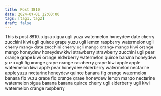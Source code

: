 ```yaml
---
title: Post 8810
date: 2024-09-01 12:00:00
tags: [tag1, tag2]
draft: false
---
```

This is post 8810.
xigua
xigua
ugli
yuzu
watermelon
honeydew
date
cherry
zucchini
kiwi
ugli
quince
grape
yuzu
ugli
lemon
raspberry
watermelon
ugli
cherry
mango
date
zucchini
cherry
ugli
mango
orange
mango
kiwi
orange
mango
honeydew
honeydew
kiwi
strawberry
strawberry
zucchini
ugli
pear
orange
grape
kiwi
orange
elderberry
watermelon
quince
banana
honeydew
yuzu
ugli
fig
orange
grape
orange
raspberry
grape
kiwi
apple
apple
watermelon
kiwi
apple
pear
honeydew
elderberry
watermelon
nectarine
apple
yuzu
nectarine
honeydew
quince
banana
fig
orange
watermelon
banana
fig
yuzu
grape
fig
orange
grape
honeydew
lemon
mango
nectarine
watermelon
xigua
banana
banana
quince
cherry
ugli
elderberry
ugli
kiwi
watermelon
orange
raspberry
